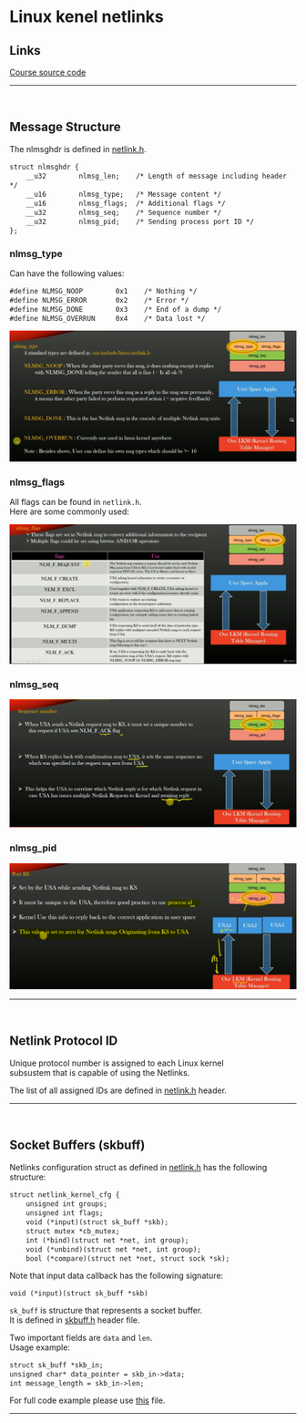 # Linux kenel netlinks

## Links

[Course source code](https://github.com/konstantin89/UdemyCourseOnNetlink)

---
</br>

## Message Structure

The nlmsghdr is defined in [netlink.h](https://elixir.bootlin.com/linux/latest/source/include/linux/netlink.h).  

```
struct nlmsghdr {
    __u32        nlmsg_len;    /* Length of message including header */
    __u16        nlmsg_type;   /* Message content */
    __u16        nlmsg_flags;  /* Additional flags */
    __u32        nlmsg_seq;    /* Sequence number */
    __u32        nlmsg_pid;    /* Sending process port ID */
};
```


### nlmsg_type

Can have the following values: 
```
#define NLMSG_NOOP        0x1    /* Nothing */
#define NLMSG_ERROR       0x2    /* Error */
#define NLMSG_DONE        0x3    /* End of a dump */
#define NLMSG_OVERRUN     0x4    /* Data lost */
```

![](img/message_types.PNG)

### nlmsg_flags

All flags can be found in `netlink.h`.  
Here are some commonly used:  

![](img/message_flags.PNG)


### nlmsg_seq

![](img/message_seq_num.PNG)

### nlmsg_pid

![](img/message_pid.PNG)


---
</br>


## Netlink Protocol ID

Unique protocol number is assigned to each Linux kernel  
subsustem that is capable of using the Netlinks.  

The list of all assigned IDs are defined in [netlink.h](https://elixir.bootlin.com/linux/latest/source/include/uapi/linux/netlink.h#L44) header.  


---
</br>


## Socket Buffers (skbuff)

Netlinks configuration struct as defined in [netlink.h](https://elixir.bootlin.com/linux/latest/source/include/uapi/linux/netlink.h#L44) has the following structure:  
```
struct netlink_kernel_cfg {
    unsigned int groups;
    unsigned int flags;
    void (*input)(struct sk_buff *skb);
    struct mutex *cb_mutex;
    int (*bind)(struct net *net, int group);
    void (*unbind)(struct net *net, int group);
    bool (*compare)(struct net *net, struct sock *sk);
```

Note that input data callback has the following signature:  
```
void (*input)(struct sk_buff *skb)
```

`sk_buff` is structure that represents a socket buffer.  
It is defined in [skbuff.h](https://elixir.bootlin.com/linux/latest/source/include/linux/skbuff.h) header file.  

Two important fields are `data` and `len`.  
Usage example:   
```
struct sk_buff *skb_in;
unsigned char* data_pointer = skb_in->data;
int message_length = skb_in->len;
```

For full code example please use [this](./../../../code_examples/netlink/netlink_course_examples/Greetings_example/kernel/greetNetlinkLKM.c) file.


---
</br>